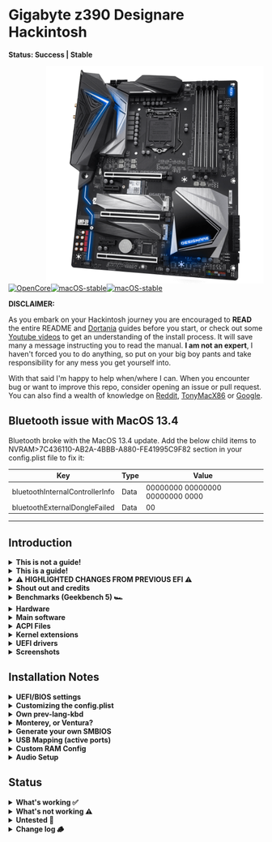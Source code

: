 # Gigabyte z390 Designare Hackintosh 

**Status: Success | Stable**

<img align="right" src="./images/1000-5.png" alt="z390 Designare" width="430">

[![OpenCore](https://img.shields.io/badge/OpenCore-0.9.2-blue.svg)](https://github.com/acidanthera/OpenCorePkg)[![macOS-stable](https://img.shields.io/badge/macOS-12.6.5-brightgreen.svg)](https://www.apple.com/macos/monterey)[![macOS-stable](https://img.shields.io/badge/macOS-13.4.1-brightgreen.svg)](https://www.apple.com/macos/ventura)

**DISCLAIMER:**

As you embark on your Hackintosh journey you are encouraged to **READ** the entire README and [Dortania](https://dortania.github.io/getting-started/) guides before you start, or check out some [Youtube videos](https://www.youtube.com/c/TechNolli) to get an understanding of the install process. It will save many a message instructing you to read the manual. **I am not an expert**, I haven't forced you to do anything, so put on your big boy pants and take responsibility for any mess you get yourself into.

With that said I'm happy to help when/where I can. When you encounter bug or want to improve this repo, consider opening an issue or pull request. You can also find a wealth of knowledge on [Reddit](https://www.reddit.com/r/hackintosh/), [TonyMacX86](https://www.tonymacx86.com) or [Google](https://www.google.com).

## Bluetooth issue with MacOS 13.4
Bluetooth broke with the MacOS 13.4 update. Add the below child items to NVRAM>7C436110-AB2A-4BBB-A880-FE41995C9F82 section in your config.plist file to fix it:

Key | Type | Value
-- | -- | --
bluetoothInternalControllerInfo | Data | 00000000 00000000 00000000 0000
bluetoothExternalDongleFailed | Data | 00

---

## Introduction

<details> 
<summary><strong>This is not a guide!</strong></summary>


This is not a complete guide. It should only be used as a reference. I provide tips and tricks that I learned on my journey in building a hackintosh. The best way of using this is as a supplement to the OpenCore guide; if you have questions about how to setup your specific hardware, are unclear about what to do, or would like to see the settings I've used.

I understand that some may simply copy the EFI folder to their EFI partition. For clarity the EFI folder needs to go onto the EFI partition.

```EFI
EFI (partition)
	EFI
	├── BOOT
	├── OC
```

It should work and your Gigabyte z390 Designare based hackintosh should boot and work fine. **You will at minimum need to generate SMBIOS values if you want Apple services to work.** Note that all error reporting/logging has been turned off in the config.plist. You will have a difficult time trouble shooting with the setup provided. You can easily turn on the error reporting and logging if you follow the Dortania guide. Best of luck.

> **NOTE** if you simply wish to copy my EFI please do the following:
>
> 1. Properly set your [BIOS settings](https://github.com/seven-of-eleven/designare-z390-opencore-efi/blob/master/BIOS.md) (<kbd>Del</kbd> to get into bios)
> 2. [Generate SMBIOS values](https://dortania.github.io/OpenCore-Install-Guide/config.plist/coffee-lake.html#platforminfo) and add them in the config.plist (MacPro7,1)
> 3. **Rename** one of the `config...` files in the OC folder to `config.plist` (see release or notes below for details).
> 4. Prepare your install [USB](https://dortania.github.io/OpenCore-Install-Guide/installer-guide/)
> 5. Move the entire EFI folder (with your modifications) to the proper partition on your [USB](https://dortania.github.io/OpenCore-Install-Guide/installer-guide/mac-install.html#setting-up-opencore-s-efi-environment) (or [hard drive](https://dortania.github.io/OpenCore-Post-Install/universal/oc2hdd.html) once the install is complete).
> 6. [Install](https://dortania.github.io/OpenCore-Install-Guide/installation/installation-process.html#double-checking-your-work) - You need to select <kbd>F12</kbd> to get the boot menu options and **boot from the USB each time the computer restarts** until you've copied the EFI folder onto the hard drive. You may also need to select the correct boot option during install, although this is typically done automatically.

</details>  

<details> 
<summary><strong>This is a guide!</strong></summary>


To install macOS follow the guides provided by [Dortania](https://dortania.github.io/OpenCore-Install-Guide/) :thinking:

</details>  



<details>
<summary><strong>⚠️ HIGHLIGHTED CHANGES FROM PREVIOUS EFI ⚠️</strong></summary>
<br>


The following changes should be noted:

- Choose your preferred config.plist file and **rename it to config.plist**:

  - config-no-wifi-bt.plist - `disables the internal WiFi and bluetooth`
    - most similar to older Releases. Use this if you have installed a 3rd party PCIE WiFi/bt card (Fenvi or other).
  - config-wifi-bt.plist - `enables builtin WiFi and bluetooth`
    - use this if you **don't have** PCIE card but want to enable builtin Intel WiFi/bt
- Patch from CaseySJ to enable WiFi and 2nd Ethernet port on MacOS 13.3+ was incorporated into OC-0.9.2
  - Quirk has been enabled and patch disabled

- Thunderbolt working
  - Added ACPI files and updated config to enable Thunderbolt


> **DiableIoMapper is set to false to enable AppleVTD** as outlined below. Set to true if you are having issues with your Fenvi WiFi BT card.

- Enabled AppleVTD

  - Since Monterey 12.3.0, AppleEthernetE1000 driver kit natively attaches to i211 ethernet. However, if the ethernet port is occupied without having AppleVTD enabled, the system will experience freeze, crash, and etc. To avoid having these issues, we need to enable AppleVTD.

  ```
  - Enable VT-d in BIOS, 
  - Set DisableIoMapper to false
  - Drop OEM DMAR Table in config.plist
  - Inject modified DMAR Table(Reserved Memory Regions removed) in config.plist
  ```

- Removed AppleIGB kext as it's not needed with AppleVTD enabled.

</details>



<details> 
<summary><strong>Shout out and credits</strong></summary>


**Shout out** to [baughmann](https://github.com/baughmann) the OG of this repo. He entrusted it to my care while he's moving on to bigger and better things. All the best to him and many thanks for his contribution.

[Applebreak1 - z390-Designare-Customac](https://github.com/AppleBreak1/Z390-Designare-Customac) - I used notes from him and CaseySJ to get Thunderbolt working

#### Credit to all these great people whom I don't know but have made my hackintosh dreams come true:

- [EETagent](https://github.com/EETagent) for his repository (I like the layout of his guide and used it to create this one)
- The guys from [Acidanthera](https://github.com/acidanthera) that make this possible
- [Apple](http://apple.com) for macOS and HfsPlus.efi
- [corpnewt](https://github.com/corpnewt) for [USBMap](https://github.com/corpnewt/USBMap) and [CPUFriendDataProvider](https://github.com/corpnewt/CPUFriendFriend)
- [headkaze](https://github.com/headkaze) for [Hackintool](https://github.com/headkaze/Hackintool)
- [Mieze](https://github.com/Mieze) for [IntelMausiEthernet](https://github.com/Mieze/IntelMausiEthernet)
- People at [r/hackintosh](https://www.reddit.com/r/hackintosh/) for their advice and help
- Useful tools by [CorpNewt](https://github.com/corpnewt) and [headkaze](https://github.com/headkaze/Hackintool)
- CaseySJ [Gigabyte Designare Z390 build](https://www.tonymacx86.com/threads/success-gigabyte-designare-z390-thunderbolt-3-i7-9700k-amd-rx-580.316533/)
- And every other contributor

</details>

<details>
<summary><strong>Benchmarks (Geekbench 5) 🏎</strong></summary>
<br>



CPU:

- Single-core: [1174](https://browser.geekbench.com/v5/cpu/16318404)
- Multi-core: [7891](https://browser.geekbench.com/v5/cpu/16318404)

Compute (GPU):

- Metals: [79919](https://browser.geekbench.com/v5/compute/5218510)
- OpenCL: [69506](https://browser.geekbench.com/v5/compute/5244655)

</details>

<details>
<summary><strong>Hardware</strong></summary>
<br>


[![UEFI](https://img.shields.io/badge/UEFI-F9-lightgrey)](https://download.gigabyte.com/FileList/BIOS/mb_bios_z390-designare_f9.zip?v=be589b6c41e6b8f340b5273a4982e394)

#### My system

| Category  | Component                                                    | Note                                                         |
| --------- | ------------------------------------------------------------ | ------------------------------------------------------------ |
| CPU       | Intel Core i7-9700k                                          | Other motherboard compatible CPUs shouldn't be an issue      |
| MB        | [Gigabyte Designaire Z390 (rev 1.0)](https://www.gigabyte.com/Motherboard/Z390-DESIGNARE-rev-10#kf) |                                                              |
| GPU       | Saphire Pulse RX 5700 XT                                     | `agdpmod=pikera` needed for 5000 & 6000 series AMD cards (key is set in config.plist) |
| NVME      | WD Black 250 GB                                              | Boot drive                                                   |
| NVME      | Crucial P3 4TB                                               | Home folder                                                  |
| NVME      | WD Black 1TB                                                 | Raid 0 - extra drive (using PCIE adapter)                    |
| NVME      | HP EX950 1TB                                                 | Raid 0 - extra drive  (using PCIE adapter)                   |
| SSD       | WD Blue  2TB                                                 | Video and photo storage                                      |
| SSD       | WB Blue  250GB                                               | Backup boot drive for testing OS update/upgrades             |
| HD        | Seagate Iron Wolf  6TB                                       | Used as internal time machine backup                         |
| Ethernet  | Intel I211 and Intel I219                                    | Dual Gigabit LAN (both working)                              |
| Memory    | 64GB / 3200MHz DDR4                                          |                                                              |
| WiFi & BT | Intel® CNVi interface 802.11a/b/g/n/ac                       | Works with regular Intel [WiFi/bluetooth limitations](https://openintelwireless.github.io/itlwm/FAQ.html#features) |
| Case      | [O11 Dynamic](https://lian-li.com/product/pc-o11-dynamic/)   | I have the white version.                                    |
| Monitor   | [LG UltraWide 49](https://www.lg.com/us/monitors/lg-49WL95C-W-ultrawide-monitor#) | 49" UltraWide 32:9 Dual QHD (5120 x 1440) IPS Display        |

#### baughmann's system

| Component | Product                           |
| --------- | --------------------------------- |
| CPU       | Intel Core i9 9900K               |
| MB        | Gigabyte Designaire Z390 (rev 10) |
| GPU       | AMD Radeon VII 16 GB              |
| SSD       | Samsung EVO 970 (NVMe - 1TB)      |

#### baughmann's other system

| Component | Product                                 |
| --------- | --------------------------------------- |
| CPU       | Intel Core i7 8700K                     |
| MB        | Gigabyte Designaire Z390 (rev 10) |
| GPU       | AMD Radeon VII 16 GB                    |
| SSD       | Samsung 860 EVO SSD (1TB)               |

#### Other Configurations

- [Without a dedicated GPU](https://github.com/baughmann/Catalina-Gigabyte-Designare-Z390-i9-9900k-EFI/issues/1)
- Other AMD GPU's are _probably mostly_ plug-n-play. Be sure to read the [fantastic Buyer's Guide by Dortania](https://dortania.github.io/GPU-Buyers-Guide/) before you buy!
- [Applebreak1 - z390-Designare-Customac](https://github.com/AppleBreak1/Z390-Designare-Customac)

</details>  

<details>
<summary><strong>Main software</strong></summary>
<br>



| Component      | Version |
| -------------- | ------- |
| macOS Monterey | 13.4    |
| OpenCore       | v0.9.2  |

</details>



<details>
<summary><strong>ACPI Files</strong></summary>
<br>


| Component                |
| ------------------------ |
| SSDT-AWAC.aml            |
| SSDT-DMAR.aml            |
| SSDT-DTPG.aml            |
| SSDT-EC-USBX-DESKTOP.aml |
| SSDT-PMC.aml             |
| SSDT-SBUS-MCHC.aml       |
| SSDT-TB3.aml             |

</details>

<details>
<summary><strong>Kernel extensions</strong></summary>
<br>


| Kext                   | Version                                                  |
| :--------------------- | -------------------------------------------------------- |
| AppleALC               | 1.8.2                                                    |
| IntelMausi             | 1.0.7                                                    |
| Lilu                   | 1.6.5                                                    |
| RestrictEvents         | 1.1.1 - `only needed with SMBIOS MacPro7,1`              |
| SMCProcessor           | 1.3.1                                                    |
| SMCSuperIO             | 1.3.1                                                    |
| USBPorts               | 1.0.0                                                    |
| VirtualSMC             | 1.3.1                                                    |
| WhateverGreen          | 1.6.4                                                    |
| **Additional Kexts***  | Used to enable builtin WiFi and bluetooth                |
| AirportItlwm           | 2.2.0-alpha - `enable WiFi on Ventura`                   |
| AirportItlwmM          | 2.1.0 - `enable WiFi on Monterey`                        |
| BlueToolFixup          | 2.6.6 - `needed for Monterey and newer`                  |
| IntelBluetoothFirmware | 2.2.0                                                    |
| IntelBTPatcher         | 2.2.0                                                    |
| USBPortsWFBT           | 1.0.1 - `disables ports 11 & 12, and enable port 8 & 14` |

> **Additional Kexts** included in the EFI enable the internal WiFi and Bluetooth. The USB map used (USBPortsWFBT.kext) is changed to disable port 11& 12 and enable port 8 & 14. See the USB section below for more details.

</details>



<details>
  <summary><strong>UEFI drivers</strong></summary>
<br>


|       Driver        | Version           |
| :-----------------: | ----------------- |
|     HfsPlus.efi     | 1.0.0             |
|   OpenRuntime.efi   | OpenCorePkg 0.9.2 |
| ResetNvramEntry.efi | 0.9.2             |

</details>



<details>
    <summary><strong>Screenshots</strong></summary>
    <br>
    <p float="left">
        <img src="./images/about_screenshot.png" alt="About this Mac" width="427">
    </p>
    <p float="left">
        <img src="./images/desktop-image.png" alt="Desktop" width="427">
    </p>
</details> 





## Installation Notes

<details>  
<summary><strong>UEFI/BIOS settings</strong></summary>
<br>


> Note <kbd>DEL</kbd> key gets you into BIOS Setting during boot.

#### Update (or downgrade) your motherboard's BIOS firmware

Use BIOS version **F9i or F9** (don't use F9j). You can download F9i from this repo's [releases page](https://github.com/seven-of-eleven/designare-z390-opencore-efi/releases/tag/resources) or F9 (the latest version) from [Gigabyte's website](https://www.gigabyte.com/Motherboard/Z390-DESIGNARE-rev-10/support#support-dl-bios).

#### BIOS configuration

Visit the [BIOS configuration](https://github.com/seven-of-eleven/designare-z390-opencore-efi/blob/master/BIOS.md) page to ensure that your BIOS is configured properly.

>Note: If you've recently updated your BIOS firmware, you will need to double-check these as some of them get reset after updating!

</details>  



<details>
<summary><strong>Customizing the config.plist</strong></summary>
<br>



Read the official [OpenCore Desktop Guide for Coffee Lake](https://dortania.github.io/OpenCore-Install-Guide/config.plist/coffee-lake.html) when making changes to the `config.plist` and the guide's [Gather Files section](https://dortania.github.io/OpenCore-Install-Guide/ktext.html#firmware-drivers) when picking drivers and kexts.

The following fields have been replaced by `[REPLACEME]` (for ease of <kbd>⌘</kbd>+<kbd>F</kbd>):

- `config.plist` > `PlatformInfo`
  - `SystemSerialNumber`
  - `SystemUUID`
  - `MLB`
  - Follow the [OpenCore instructions](https://dortania.github.io/OpenCore-Post-Install/universal/iservices.html#generate-a-new-serial) to generate your own unique identifiers.
- Also replace the ROM value of `11223344 5566` as outlined in the [OpenCore Instructions](https://dortania.github.io/OpenCore-Post-Install/universal/iservices.html#fixing-rom)
- Choose a `SystemProductName`, either `iMac19,1` or `MacPro7,1` see **Generate your own SMBIOS** for details.
- All packages are `RELEASE` and debugging is disabled. If you're having issues, be sure to enable debugging [as described in the OpenCore docs](https://dortania.github.io/OpenCore-Install-Guide/config.plist/coffee-lake.html#debug), and also grab [the `DEBUG` version of OpenCorePkg](https://github.com/acidanthera/OpenCorePkg/releases).

> If you're not using internal WiFi/bt you can remove the **Additional Kexts** in the Kext listing and take a snapshot with Propertree to update your config file. If you don't know what this means, just ignore it, everything will work fine 😀.

</details>



<details>
<summary><strong>Own prev-lang-kbd</strong></summary>
<br>



In the config.plist file you set the default language as outlined in the guide. You can either add it as a string or as a hex data using [ProperTree](https://github.com/corpnewt/ProperTree)

The setting is found in the config.plist under: 

- NVRAM
  - 7C436110-AB2A-4BBB-A880-FE41995C9F82

Format is lang-COUNTRY:keyboard as shown below:

- 🇺🇸 | [0] en_US - U.S --> en-US:0 **OR** `656e2d55 533a30` in HEX

| Key           | Type   | Value   |
| ------------- | ------ | ------- |
| prev-lang:kbd | String | en-US:0 |

> Language is set to **English** but you can find alternatives here:
>
> [AppleKeyboardLayouts](https://github.com/acidanthera/OpenCorePkg/blob/master/Utilities/AppleKeyboardLayouts/AppleKeyboardLayouts.txt)

</details>



<details>  
<summary><strong>Monterey, or Ventura?</strong></summary>
<br>



The EFI folder should work for either Monterey (12.3+), or Ventura.

I would avoid installing Monterey 12.3 as it had issues with AMD GPUs that needed DeviceProperties values set for the PCIE device (not included in this EFI). Google is your friend here but it's easiest not to install 12.3 :grimacing:, just install 12.4 or higher.

I'm primarily using this EFI with Ventura 13.4 at the moment. Prior to this release I was running Monterey 12.6.2 without issue.

</details>  

<details>  
<summary><strong>Generate your own SMBIOS</strong></summary>
<br>



Use [GenSMBIOS](https://github.com/corpnewt/GenSMBIOS) to create your own serial #... based off of your preferred model.

- MacPro7,1 -`What I used`
  - **See below if you want to keep iMac19,1**

**Note:** If you use a different SMBIOS model other than MacPro7,1 or iMac19,1. The provided USB mapping will not work. You will need to edit the **USBPorts.kext** file.  You can right click on the file and select **Show Package Contents**.  From there you can open the Info.plist file in ProperTree and change MacPro7,1 to whatever Model ID you've chosen. This should provide a working USBPorts.kext.

### Keeping SMBIOS iMac19,1

If you've used a previous version from this repo and everything is working for you, **I would recommend you keep the iMac19,1 SMBIOS** so that you don't have to generate new serial numbers etc. In this case you can simply use Propertree to <kbd>delete</kbd> the entire `PlatformInfo` portion of the config.plist file and replace it (copy and paste) with the `PlatformInfo` from your existing config.plist file.

Alternatively you can manually update the `PlatformInfo` by adjusting the following:

| Key                | Type    | Value             |
| ------------------ | ------- | ----------------- |
| CustomMemory       | Boolean | False             |
| MLB                | String  | [REPLACEME] ^*^   |
| ROM                | Data    | 11223344 5566 ^*^ |
| SystemProductName  | String  | iMac19,1          |
| SystemSerialNumber | String  | [REPLACEME] ^*^   |
| SystemUUID         | String  | [REPLACEME] ^*^   |

##### *Replace these with your values

> **NOTE:** If you have everything working with your own USB mapping file. **KEEP IT.** Replace the provided USBPorts.kext file with the one in your existing EFI folder and perform a snapshot in Propertree for good measure.

</details>  



<details>  
<summary><strong>USB Mapping (active ports)</strong></summary>
<br>


> The latest version of USBPorts.kext will work with either SMBIOS iMac19,1 or MacPro7,1.

MacOS has a fifteen port limit. You can read more about the details in the [guide](https://dortania.github.io/OpenCore-Post-Install/usb/). Depending on your specific needs you may want to customize/recreate the port mapping. 



<details>  
<summary><strong>USB Mapping - config-no-wifi-bt.plist (USBPorts.kext)</strong></summary>
<br>



This USBPorts.kext file provided enables the following ports:

![USB-Ports](images/USB-Ports.png)

For reference the associated ports are outlined in the following diagrams (modified from [CaseySJ](https://www.tonymacx86.com/threads/success-gigabyte-designare-z390-thunderbolt-3-i7-9700k-amd-rx-580.316533/)):

![Motherboard Ports](images/USB-Ports-All-motherboard.png)

![Rear-IO](images/USB-Ports-Rear-IO.png)

</details>



<details>  
<summary><strong>USB Mapping - config-wifi-bt.plist (USBPortsWFBT.kext)</strong></summary>
<br>




> Note the **difference from the USBPorts.kext** is the enabling of ports 8 & 14 and disabling of ports 11 & 12. This was done to **enable the internal WiFi and bluetooth**.


This USBPortsWFBT.kext file provided enables the following ports:

![USB-Ports](images/USB-Ports-EFI2.png)

For reference the associated ports are outlined in the following diagrams (modified from [CaseySJ](https://www.tonymacx86.com/threads/success-gigabyte-designare-z390-thunderbolt-3-i7-9700k-amd-rx-580.316533/)):

![Motherboard Ports](images/USB-Ports-All-motherboard-EFI2.png)

![Rear-IO](images/USB-Ports-Rear-IO-EFI2.png)

</details>



</details>



<details>  
<summary><strong>Custom RAM Config</strong></summary>
<br>



> If you're using SMBIOS iMac19,1 you can safely ignore this and just ensure `Kernel>Add> RestrictEvents.kext`> `Enabled` is `False`.

Using the **SMBIOS MacPro7,1** will require either `CustomMemory` to be configured **or** [RestrictEvents.kext](https://github.com/acidanthera/RestrictEvents) to be installed. I've enabled the RestrictEvents.kext as default. If you want to create the custom memory values the details can be found in the [guide](https://dortania.github.io/OpenCore-Post-Install/universal/memory.html).

</details>

<details>  
<summary><strong>Audio Setup</strong></summary>
<br>



There are three options available that I'm aware of. You can use alcid 7, 11, or 16. All three are used by different Designare EFIs available online. I'm using alcid 11 because it works for what I need. If you have specific audio requirements and alcid 11 isn't working try the other values. `Previous EFIs in this repo used alcid=7.`

> NOTE: Alcid values can be added to the 'NVRAM > boot-args' key **or** DeviceProperties. The boot-args value will override the DeviceProperties value if both are used. **You only need one**. This EFI uses the DeviceProperties method.

### Audio output quirks

3.5mm jack will show as Internal Speakers depending on the alcid you've chosen:

| alcid= | Front jack        | Rear jack         |
| ------ | ----------------- | ----------------- |
| 7      | Headphones        | Internal Speakers |
| 11     | Headphones        | Internal Speakers |
| 16     | Internal Speakers | Headphones        |

![audio-options](images/audio-options.png)





alcid decimal to hex value table

| Decimal | Hex value    |
| ------- | ------------ |
| 7       | 07000000     |
| **11**  | **0B000000** |
| 16      | 10000000     |

### Audio setting method used in EFI

DeviceProperties>Add

| Key                        | Type       | Value        |
| -------------------------- | ---------- | ------------ |
| PciRoot(0x0)/Pci(0x1F,0x3) | Dictionary |              |
| layout-id                  | Data       | **0B000000** |

</details>



## Status

<details>  
<summary><strong>What's working ✅</strong></summary>


- [x] GPU hardware acceleration / performance
- [x] iMessage, FaceTime, App Store, iTunes Store. `Generate your own SMBIOS`
- [x] Intel I219-V Ethernet port
- [x] Intel I211 Ethernet port
- [x] Internal WiFi and bluetooth - `WiFi not fully tested on Ventura`
- [x] Audio jacks - `front and rear 3.5mm audio jacks work with quirks (see Audio Setup for details)`
- [x] Shutdown / Restart / Sleep
- [x] USB 3.0/3/1 - `USB map created.`
- [x] Graphical Boot menu `OpenCanopy (I included it in the EFI but I don't use it as I generally skip the boot menu.)`
- [x] Thunderbolt
- [x] Sidecar - `reported working, I haven't tested`
- [x] Conitunity Camera - `working when iPhone is connected by USB`

</details>  

<details>  
<summary><strong>What's not working ⚠️</strong></summary>


- [ ] All empty . Your hack should work wonderfully.

</details>  

<details>  
<summary><strong>Untested 🧪</strong></summary>



- [ ] WiFi on Ventura - `should work but I use Ethernet and haven't tested it fully`
- [ ] Boot chime - `should work I just haven't tried it`
- [ ] FileVault - `should work I just haven't tried it`
- [ ] Windows/Linux from OC boot menu - `I'm not dual booting my system but there's no reason it shouldn't work.`

</details> 

<details>  
<summary><strong>Change log 🪵</strong></summary>


- **16 May 2023**
  - Update to OpenCore 0.9.2
  - Disable CaseySJ patch and enable new DisableIoMapperMapping quirk (addresses the same issue)
  - Updated all kexts to latest version
  
- **8 Mar 2023**
  - Update to **OpenCore 0.9.0**
  - Dropped support for BigSur (can use previous EFI versions if needed)
    - removed BigSur kexts

  - Enabled Thunderbold support (tested with OWC Thunderbolt Dock)
  - Updated BIOS to F9
  - Enabled AppleVTD
- **21 Dec 2022**
  - Update to **OpenCore 0.8.7**
  - Enable/disable internal WiFi and bluetooth - `rename your chosen config.plist`
  - Moved to primarily booting Ventura 13.1 (using ethernet, not WiFi)
- **14 Oct 2022**
  - Update to **OpenCore 0.8.5**
  - Enable internal WiFi and bluetooth in **EFI 2** - see Releases
  - Change of USB port mapping in **EFI 2** for internal bluetooth
- **8 Sept 2022**
  - Update to **OpenCore 0.8.4**
  - Include SmallTree kext for BigSur (disabled for Monterey with MaxVersion value)
  - Enable `DisableIoMapper` by default to resolve networking issues [#67](https://github.com/seven-of-eleven/designare-z390-opencore-efi/issues/67)
  - Ventura beta remains bootable and working
- **7 Aug 2022**
  - Minor update to README added USB mapping changes

  - USBPorts.kext modified to be used with either SMBIOS `iMac19,1` or `MacPro7,1` 
  - **NOTE**: Old USBPorts.kext for SMBIOS `iMac19,1` referenced `iMacPro19,1` incorrectly [#61](https://github.com/seven-of-eleven/designare-z390-opencore-efi/issues/61) and may not have been working properly.


- **6 Aug 2022**
  - Transfer of repo from baughmann to seven-of-eleven
  - Update to **OpenCore 0.8.3**
  - Updated readme format/details
  - Change of SMBIOS from `iMac19,1` to `MacPro7,1` only b/c that's what I'm using
  - Change alcid from 7 to 11
  - Ventura beta 4 is bootable and working
- **11 October 2021**
  - Updated to OpenCore 0.7.4
  - No longer need `slide=0`
  - Removed a bunch of hacky stuff (including USB ports unlimiter)
  - Rebuilt `config.plist` from the ground-up to remove legacy crap that has built up over time
  - Boot times seemed to have improved
  - Tried and failed to use BIOS version F9j
- **30 May 2021:**
  - Confirmed compatability with Big Sur 11.4
- **10 April 2021:**
  - Updated OpenCore to 0.6.9
  - Fixed USB port issue occurring after upgrade to 11.3 by re-disabling `USBInjectAll.kext`, re-enabling `USBPorts.kext` (this mobo's USB map) and setting `Kernel` > `Quirks` > `XhciPortLimit` to `0`
  - Updated all kexts and drivers that needed updating
- **10 April 2020:**
  - Updated OpenCore to 0.6.8
  - Updated all Kexts and Drivers for which there was an update
  - Fixed all non-fatal warnings at startup
  - Ensured compatability with macOS Big Sur 11.2.3 (20D91)
- **15 December 2020:**
  - Updated to OpenCore 0.6.4
  - Updated All Kexts and Drivers for which there was an update
  - Ensured compatability with macOS Big Sur 11.1 (20C69)
- **1 December 2020:**
  - Modified BIOS suggestions to get Sidecar working _(thanks @QueercoreTrash for [#19](https://github.com/seven-of-eleven/designare-z390-opencore-efi/issues/19))_
  - Added a [BIOS configuration page](https://github.com/seven-of-eleven/designare-z390-opencore-efi/blob/master/BIOS.md) with screenshots for user assistance.
- **16 Nov 2020:**
  - Updated to macOS Big Sur from Catalina
  - For some reason, with Big Sur and OC 0.6.3, we no longer need AirportBrcmFix for the Fenvi BT/WiFi Card
  - Changed `slide=1` to `slide=0`
  - Kept `USBPorts.kext` inside the `config.plist`, but disabled it because it seems as though `USBInjectAll.kext` does the trick
- **13 August 2020:**
  - Verified that supplemental update 10.15.6 `19G73` => `19G2021` works without issues.
- **10 August 2020:**
  - Added `SmallTreeIntel82576.kext` for enabling the secondary Ethernet port
- **4 August 2020:**
  - Updated OC to version [0.6.0](https://github.com/acidanthera/OpenCorePkg/releases/tag/0.6.0)
  - Updated all of [the acidanthera's](https://github.com/acidanthera) drivers and kexts
- **1 August 2020:**
  - Updated OC to version [0.5.9](https://github.com/acidanthera/OpenCorePkg/releases/tag/0.5.9)
  - Updated all kexts and drivers to the latest
  - Removed `ApfsDriverLoader.efi` because it was rolled into OC starting with 0.5.9
- **13 June 2020:**
  - Updated OC, Kernel Extensions, and Drivers to be compatible with latest macOS update `10.15.5` (and supplemental update).
  - Somehow the boot picker remembers my choice now, meaning that emulated NVRAM is somehow working?
  - _IMPORTANT:_ Upgraded from `DEBUG` to `RELEASE`:
    - Changed all drivers and OC files from the `DEBUG` versions to `RELEASE` versions because I seem to have a stable system.
    - Modified `config.plist` to no longer generate logs (log level now `0`).
    - If you're having problems, switch back to `DEBUG` mode yourself by following [this guide](https://dortania.github.io/OpenCore-Desktop-Guide/troubleshooting/debug.html).

</details>
